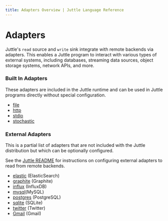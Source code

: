 ```yaml
---
title: Adapters Overview | Juttle Language Reference
---
```


# Adapters

Juttle's `read` source and `write` sink integrate with remote backends via adapters. This enables a Juttle program to interact with various types of external systems, including databases, streaming data sources, object storage systems, network APIs, and more.

### Built In Adapters

These adapters are included in the Juttle runtime and can be used in Juttle programs directly without special configuration.

* [file](../adapters/file.md)
* [http](../adapters/http.md)
* [stdio](../adapters/stdio.md)
* [stochastic](../adapters/stochastic.md)

### External Adapters

This is a partial list of adapters that are not included with the Juttle distribution but which can be optionally configured.

See the [Juttle README](https://github.com/juttle/juttle) for instructions on configuring external adapters to read from remote backends.

* [elastic](https://github.com/juttle/juttle-elastic-adapter) (ElasticSearch)
* [graphite](https://github.com/juttle/juttle-graphite-adapter) (Graphite)
* [influx](https://github.com/juttle/juttle-influx-adapter) (InfluxDB)
* [mysql](https://github.com/juttle/juttle-mysql-adapter)(MySQL)
* [postgres](https://github.com/juttle/juttle-postgres-adapter) (PostgreSQL)
* [sqlite](https://github.com/juttle/juttle-sqlite-adapter) (SQLite)
* [twitter](https://github.com/juttle/juttle-twitter-adapter) (Twitter)
* [Gmail](https://github.com/juttle/juttle-gmail-adapter/) (Gmail)
